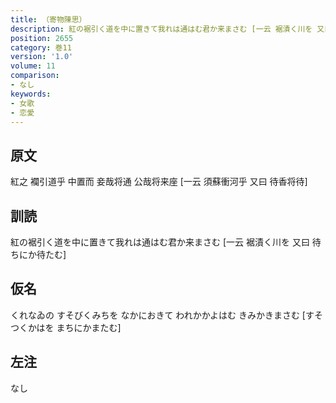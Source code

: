 ```yaml
---
title: （寄物陳思）
description: 紅の裾引く道を中に置きて我れは通はむ君か来まさむ [一云 裾漬く川を 又曰 待ちにか待たむ]
position: 2655
category: 巻11
version: '1.0'
volume: 11
comparison:
- なし
keywords:
- 女歌
- 恋愛
---
```


## 原文

紅之 襴引道乎 中置而 妾哉将通 公哉将来座 [一云 須蘇衝河乎 又曰 待香将待]

## 訓読

紅の裾引く道を中に置きて我れは通はむ君か来まさむ [一云 裾漬く川を 又曰 待ちにか待たむ]

## 仮名

くれなゐの すそびくみちを なかにおきて われかかよはむ きみかきまさむ [すそつくかはを まちにかまたむ]

## 左注

なし
